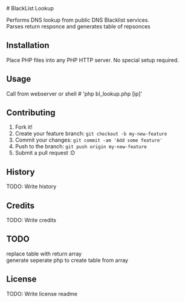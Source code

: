 <snippet>
  <content>
# BlackList Lookup

  Performs DNS lookup from public DNS Blacklist services. <br>
  Parses return responce and generates table of repsonces


## Installation

Place PHP files into any PHP HTTP server.  No special setup required.

## Usage

Call from webserver or shell # 'php bl_lookup.php [ip]'

## Contributing

1. Fork it!
2. Create your feature branch: `git checkout -b my-new-feature`
3. Commit your changes: `git commit -am 'Add some feature'`
4. Push to the branch: `git push origin my-new-feature`
5. Submit a pull request :D

## History

TODO: Write history

## Credits

TODO: Write credits

## TODO

  replace table with return array<br>
  generate seperate php to create table from array 

## License

TODO: Write license
</content>
  <tabTrigger>readme</tabTrigger>
</snippet>
